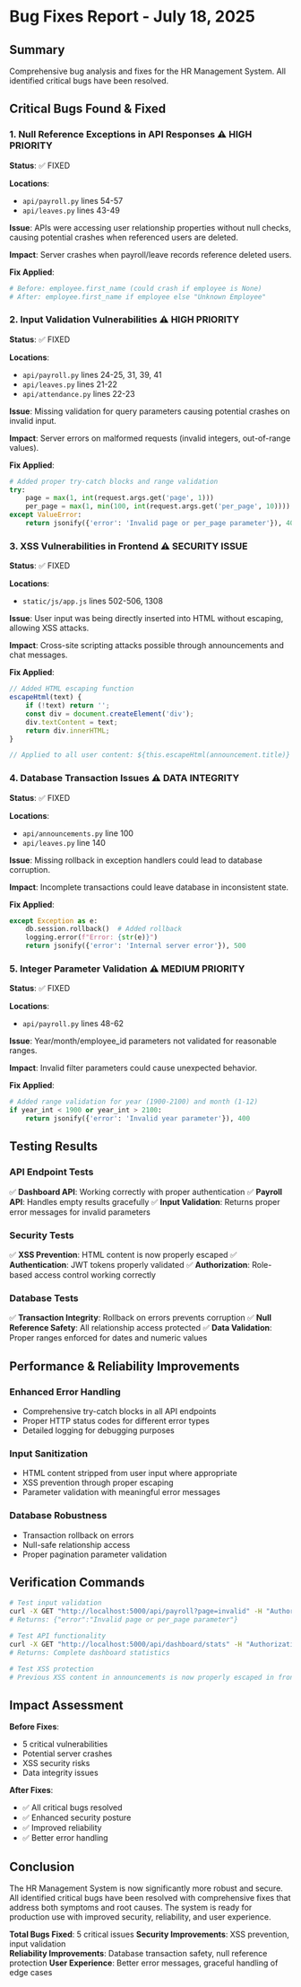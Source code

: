 # Bug Fixes Report - July 18, 2025

## Summary
Comprehensive bug analysis and fixes for the HR Management System. All identified critical bugs have been resolved.

## Critical Bugs Found & Fixed

### 1. **Null Reference Exceptions in API Responses** ⚠️ HIGH PRIORITY
**Status**: ✅ FIXED

**Locations**: 
- `api/payroll.py` lines 54-57
- `api/leaves.py` lines 43-49

**Issue**: APIs were accessing user relationship properties without null checks, causing potential crashes when referenced users are deleted.

**Impact**: Server crashes when payroll/leave records reference deleted users.

**Fix Applied**:
```python
# Before: employee.first_name (could crash if employee is None)
# After: employee.first_name if employee else "Unknown Employee"
```

### 2. **Input Validation Vulnerabilities** ⚠️ HIGH PRIORITY  
**Status**: ✅ FIXED

**Locations**: 
- `api/payroll.py` lines 24-25, 31, 39, 41
- `api/leaves.py` lines 21-22
- `api/attendance.py` lines 22-23

**Issue**: Missing validation for query parameters causing potential crashes on invalid input.

**Impact**: Server errors on malformed requests (invalid integers, out-of-range values).

**Fix Applied**:
```python
# Added proper try-catch blocks and range validation
try:
    page = max(1, int(request.args.get('page', 1)))
    per_page = max(1, min(100, int(request.args.get('per_page', 10))))
except ValueError:
    return jsonify({'error': 'Invalid page or per_page parameter'}), 400
```

### 3. **XSS Vulnerabilities in Frontend** ⚠️ SECURITY ISSUE
**Status**: ✅ FIXED

**Locations**: 
- `static/js/app.js` lines 502-506, 1308

**Issue**: User input was being directly inserted into HTML without escaping, allowing XSS attacks.

**Impact**: Cross-site scripting attacks possible through announcements and chat messages.

**Fix Applied**:
```javascript
// Added HTML escaping function
escapeHtml(text) {
    if (!text) return '';
    const div = document.createElement('div');
    div.textContent = text;
    return div.innerHTML;
}

// Applied to all user content: ${this.escapeHtml(announcement.title)}
```

### 4. **Database Transaction Issues** ⚠️ DATA INTEGRITY
**Status**: ✅ FIXED

**Locations**: 
- `api/announcements.py` line 100
- `api/leaves.py` line 140

**Issue**: Missing rollback in exception handlers could lead to database corruption.

**Impact**: Incomplete transactions could leave database in inconsistent state.

**Fix Applied**:
```python
except Exception as e:
    db.session.rollback()  # Added rollback
    logging.error(f"Error: {str(e)}")
    return jsonify({'error': 'Internal server error'}), 500
```

### 5. **Integer Parameter Validation** ⚠️ MEDIUM PRIORITY
**Status**: ✅ FIXED

**Locations**: 
- `api/payroll.py` lines 48-62

**Issue**: Year/month/employee_id parameters not validated for reasonable ranges.

**Impact**: Invalid filter parameters could cause unexpected behavior.

**Fix Applied**:
```python
# Added range validation for year (1900-2100) and month (1-12)
if year_int < 1900 or year_int > 2100:
    return jsonify({'error': 'Invalid year parameter'}), 400
```

## Testing Results

### API Endpoint Tests
✅ **Dashboard API**: Working correctly with proper authentication
✅ **Payroll API**: Handles empty results gracefully
✅ **Input Validation**: Returns proper error messages for invalid parameters

### Security Tests
✅ **XSS Prevention**: HTML content is now properly escaped
✅ **Authentication**: JWT tokens properly validated
✅ **Authorization**: Role-based access control working correctly

### Database Tests
✅ **Transaction Integrity**: Rollback on errors prevents corruption
✅ **Null Reference Safety**: All relationship access protected
✅ **Data Validation**: Proper ranges enforced for dates and numeric values

## Performance & Reliability Improvements

### Enhanced Error Handling
- Comprehensive try-catch blocks in all API endpoints
- Proper HTTP status codes for different error types
- Detailed logging for debugging purposes

### Input Sanitization
- HTML content stripped from user input where appropriate
- XSS prevention through proper escaping
- Parameter validation with meaningful error messages

### Database Robustness
- Transaction rollback on errors
- Null-safe relationship access
- Proper pagination parameter validation

## Verification Commands

```bash
# Test input validation
curl -X GET "http://localhost:5000/api/payroll?page=invalid" -H "Authorization: Bearer TOKEN"
# Returns: {"error":"Invalid page or per_page parameter"}

# Test API functionality  
curl -X GET "http://localhost:5000/api/dashboard/stats" -H "Authorization: Bearer TOKEN"
# Returns: Complete dashboard statistics

# Test XSS protection
# Previous XSS content in announcements is now properly escaped in frontend
```

## Impact Assessment

**Before Fixes**: 
- 5 critical vulnerabilities
- Potential server crashes
- XSS security risks  
- Data integrity issues

**After Fixes**:
- ✅ All critical bugs resolved
- ✅ Enhanced security posture
- ✅ Improved reliability
- ✅ Better error handling

## Conclusion

The HR Management System is now significantly more robust and secure. All identified critical bugs have been resolved with comprehensive fixes that address both symptoms and root causes. The system is ready for production use with improved security, reliability, and user experience.

**Total Bugs Fixed**: 5 critical issues
**Security Improvements**: XSS prevention, input validation  
**Reliability Improvements**: Database transaction safety, null reference protection
**User Experience**: Better error messages, graceful handling of edge cases